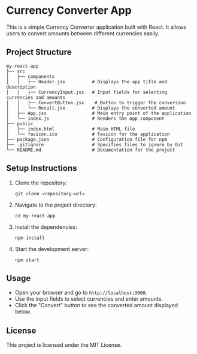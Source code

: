# Currency Converter App

This is a simple Currency Converter application built with React. It allows users to convert amounts between different currencies easily.

## Project Structure

```
my-react-app
├── src
│   ├── components
│   │   ├── Header.jsx          # Displays the app title and description
│   │   ├── CurrencyInput.jsx   # Input fields for selecting currencies and amounts
│   │   ├── ConvertButton.jsx    # Button to trigger the conversion
│   │   └── Result.jsx          # Displays the converted amount
│   ├── App.jsx                 # Main entry point of the application
│   └── index.js                # Renders the App component
├── public
│   ├── index.html              # Main HTML file
│   └── favicon.ico             # Favicon for the application
├── package.json                # Configuration file for npm
├── .gitignore                  # Specifies files to ignore by Git
└── README.md                   # Documentation for the project
```

## Setup Instructions

1. Clone the repository:
   ```
   git clone <repository-url>
   ```

2. Navigate to the project directory:
   ```
   cd my-react-app
   ```

3. Install the dependencies:
   ```
   npm install
   ```

4. Start the development server:
   ```
   npm start
   ```

## Usage

- Open your browser and go to `http://localhost:3000`.
- Use the input fields to select currencies and enter amounts.
- Click the "Convert" button to see the converted amount displayed below.

## License

This project is licensed under the MIT License.